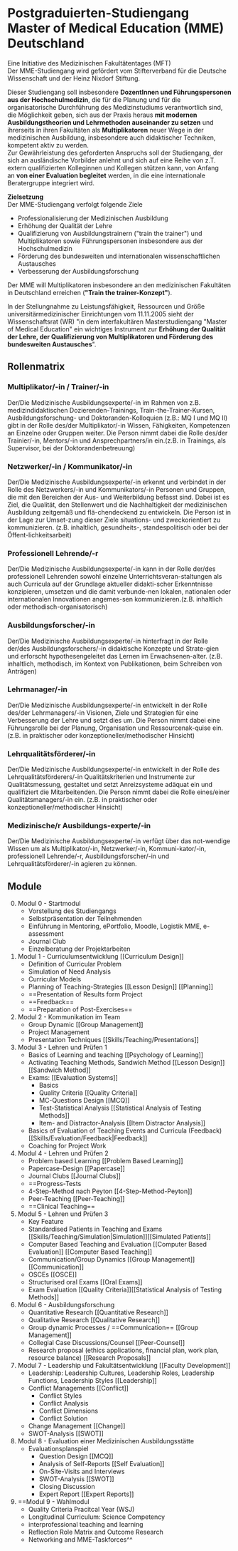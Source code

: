 # Postgraduierten-Studiengang Master of Medical Education (MME) Deutschland

  
Eine Initiative des Medizinischen Fakultätentages (MFT)  
Der MME-Studiengang wird gefördert vom Stifterverband für die Deutsche Wissenschaft und der Heinz Nixdorf Stiftung.

Dieser Studiengang soll insbesondere **DozentInnen und Führungspersonen aus der Hochschulmedizin**, die für die Planung und für die organisatorische Durchführung des Medizinstudiums verantwortlich sind, die Möglichkeit geben, sich aus der Praxis heraus **mit modernen Ausbildungstheorien und Lehrmethoden auseinander zu setzen** und ihrerseits in ihren Fakultäten als **Multiplikatoren** neuer Wege in der medizinischen Ausbildung, insbesondere auch didaktischer Techniken, kompetent aktiv zu werden.  
Zur Gewährleistung des geforderten Anspruchs soll der Studiengang, der sich an ausländische Vorbilder anlehnt und sich auf eine Reihe von z.T. extern qualifizierten Kolleginnen und Kollegen stützen kann, von Anfang an **von einer Evaluation begleitet** werden, in die eine internationale Beratergruppe integriert wird.

**Zielsetzung**  
Der MME-Studiengang verfolgt folgende Ziele

- Professionalisierung der Medizinischen Ausbildung
- Erhöhung der Qualität der Lehre
- Qualifizierung von Ausbildungstrainern ("train the trainer") und Multiplikatoren sowie Führungspersonen insbesondere aus der Hochschulmedizin
- Förderung des bundesweiten und internationalen wissenschaftlichen Austausches
- Verbesserung der Ausbildungsforschung

Der MME will Multiplikatoren insbesondere an den medizinischen Fakultäten in Deutschland erreichen (**"Train the trainer-Konzept"**).

In der Stellungnahme zu Leistungsfähigkeit, Ressourcen und Größe universitärmedizinischer Einrichtungen vom 11.11.2005 sieht der Wissenschaftsrat (WR) "in dem interfakultären Masterstudiengang "Master of Medical Education" ein wichtiges Instrument zur **Erhöhung der Qualität der Lehre, der Qualifizierung von Multiplikatoren und Förderung des bundesweiten Austausches**".

## Rollenmatrix
### Multiplikator/-in / Trainer/-in
Der/Die Medizinische Ausbildungsexperte/-in im Rahmen von z.B. medizindidaktischen Dozierenden-Trainings, Train-the-Trainer-Kursen, Ausbildungsforschung- und Doktoranden-Kolloquien (z.B.: MQ I und MQ II) gibt in der Rolle des/der Multiplikator/-in Wissen, Fähigkeiten, Kompetenzen an Einzelne oder Gruppen weiter. Die Person nimmt dabei die Rolle des/der Trainier/-in, Mentors/-in und Ansprechpartners/in ein.(z.B. in Trainings, als Supervisor, bei der Doktorandenbetreuung)

### Netzwerker/-in / Kommunikator/-in
Der/Die Medizinische Ausbildungsexperte/-in erkennt und verbindet in der Rolle des Netzwerkers/-in und Kommunikators/-in Personen und Gruppen, die mit den Bereichen der Aus- und Weiterbildung befasst sind. Dabei ist es Ziel, die Qualität, den Stellenwert und die Nachhaltigkeit der medizinischen Ausbildung zeitgemäß und flä-chendeckend zu entwickeln. Die Person ist in der Lage zur Umset-zung dieser Ziele situations- und zweckorientiert zu kommunizieren. (z.B. inhaltlich, gesundheits-, standespolitisch oder bei der Öffent-lichkeitsarbeit)


### Professionell Lehrende/-r
Der/Die Medizinische Ausbildungsexperte/-in kann in der Rolle der/des professionell Lehrenden sowohl einzelne Unterrichtsveran-staltungen als auch Curricula auf der Grundlage aktueller didakti-scher Erkenntnisse konzipieren, umsetzen und die damit verbunde-nen lokalen, nationalen oder internationalen Innovationen angemes-sen kommunizieren.(z.B. inhaltlich oder methodisch-organisatorisch)

### Ausbildungsforscher/-in
Der/Die Medizinische Ausbildungsexperte/-in hinterfragt in der Rolle der/des Ausbildungsforschers/-in didaktische Konzepte und Strate-gien und erforscht hypothesengeleitet das Lernen im Erwachsenen-alter. (z.B. inhaltlich, methodisch, im Kontext von Publikationen, beim Schreiben von Anträgen)

### Lehrmanager/-in
Der/Die Medizinische Ausbildungsexperte/-in entwickelt in der Rolle des/der Lehrmanagers/-in Visionen, Ziele und Strategien für eine Verbesserung der Lehre und setzt dies um. Die Person nimmt dabei eine Führungsrolle bei der Planung, Organisation und Ressourcenak-quise ein. (z.B. in praktischer oder konzeptioneller/methodischer Hinsicht)

### Lehrqualitätsförderer/-in
Der/Die Medizinische Ausbildungsexperte/-in entwickelt in der Rolle des Lehrqualitätsförderers/-in Qualitätskriterien und Instrumente zur Qualitätsmessung, gestaltet und setzt Anreizsysteme adäquat ein und qualifiziert die Mitarbeitenden. Die Person nimmt dabei die Rolle eines/einer Qualitätsmanagers/-in ein. (z.B. in praktischer oder konzeptioneller/methodischer Hinsicht)

### Medizinische/r Ausbildungs-experte/-in
Der/Die Medizinische Ausbildungsexperte/-in verfügt über das not-wendige Wissen um als Multiplikator/-in, Netzwerker/-in, Kommuni-kator/-in, professionell Lehrende/-r, Ausbildungsforscher/-in und Lehrqualitätsförderer/-in agieren zu können.


## Module

0. Modul 0 - Startmodul
	* Vorstellung des Studiengangs
	* Selbstpräsentation der Teilnehmenden
	* Einführung in Mentoring, ePortfolio, Moodle, Logistik MME, e-assessment
	* Journal Club
	* Einzelberatung der Projektarbeiten
1. Modul 1 - Curriculumsentwicklung [[Curriculum Design]] 
	- Definition of Curricular Problem
	- Simulation of Need Analysis
	- Curricular Models
	- Planning of Teaching-Strategies [[Lesson Design]] [[Planning]]
	- ==Presentation of Results form Project 
	- ==Feedback==
	- ==Preparation of Post-Exercises==
2. Modul 2 - Kommunikation im Team
	- Group Dynamic [[Group Management]]
	- Project Management 
	- Presentation Techniques [[Skills/Teaching/Presentations]]
3. Modul 3 - Lehren und Prüfen 1
	* Basics of Learning and teaching [[Psychology of Learning]]
	* Activating Teaching Methods, Sandwich Method [[Lesson Design]] [[Sandwich Method]]
	* Exams: [[Evaluation Systems]]
		* Basics
		* Quality Criteria [[Quality Criteria]]
		* MC-Questions Design [[MCQ]]
		* Test-Statistical Analysis [[Statistical Analysis of Testing Methods]]
		* Item- and Distractor-Analysis [[Item Distractor Analysis]]
	* Basics of Evaluation of Teaching Events and Curricula (Feedback) [[Skills/Evaluation/Feedback|Feedback]]
	* Coaching for Project Work
4. Modul 4 - Lehren und Prüfen 2
	* Problem based Learning [[Problem Based Learning]]
	* Papercase-Design [[Papercase]]
	* Journal Clubs [[Journal Clubs]]
	* ==Progress-Tests 
	* 4-Step-Method nach Peyton [[4-Step-Method-Peyton]]
	* Peer-Teaching [[Peer-Teaching]]
	* ==Clinical Teaching==
5. Modul 5 - Lehren und Prüfen 3
	* Key Feature
	* Standardised Patients in Teaching and Exams  [[Skills/Teaching/Simulation|Simulation]][[Simulated Patients]]
	* Computer Based Teaching and Evaluation  [[Computer Based Evaluation]] [[Computer Based Teaching]]
	* Communication/Group Dynamics [[Group Management]] [[Communication]]
	* OSCEs [[OSCE]]
	* Structurised oral Exams [[Oral Exams]]
	* Exam Evaluation [[Quality Criteria]][[Statistical Analysis of Testing Methods]]
6. Modul 6 - Ausbildungsforschung
	* Quantitative Research [[Quantitative Research]]
	* Qualitative Research [[Qualitative Research]]
	* Group dynamic Processes / ==Communication== [[Group Management]]
	* Collegial Case Discussions/Counsel [[Peer-Counsel]]
	* Research proposal (ethics applications, financial plan, work plan, resource balance) [[Research Proposals]]
7. Modul 7 - Leadership und Fakultätsentwicklung [[Faculty Development]]
	* Leadership: Leadership Cultures, Leadership Roles, Leadership Functions, Leadership Styles [[Leadership]]
	* Conflict Managements [[Conflict]]
		* Conflict Styles
		* Conflict Analysis
		* Conflict Dimensions
		* Conflict Solution
	* Change Management [[Change]]
	* SWOT-Analysis [[SWOT]]
8. Modul 8 - Evaluation einer Medizinischen Ausbildungsstätte 
	* Evaluationsplanspiel
		* Question Design [[MCQ]]
		* Analysis of Self-Reports [[Self Evaluation]]
		* On-Site-Visits and Interviews 
		* SWOT-Analysis [[SWOT]]
		* Closing Discussion
		* Expert Report [[Expert Reports]]
9. ==Modul 9 - Wahlmodul
	* Quality Criteria Pracitcal Year (WSJ) 
	* Longitudinal Curriculum: Science Competency
	* interprofessional teaching and learning
	* Reflection Role Matrix and Outcome Research
	* Networking and MME-Taskforces^^